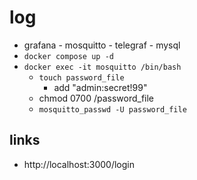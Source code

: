 # log
- grafana - mosquitto - telegraf - mysql
- `docker compose up -d`
- `docker exec -it mosquitto /bin/bash`
    - `touch password_file`
        - add "admin:secret!99"
    - chmod 0700 /password_file
    - `mosquitto_passwd -U password_file`

## links
- http://localhost:3000/login
